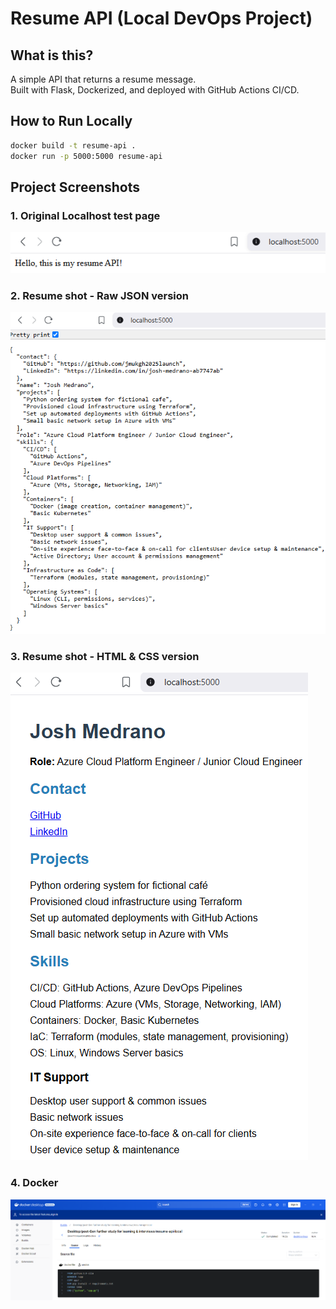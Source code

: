 # Resume API (Local DevOps Project)

## What is this?

A simple API that returns a resume message.  
Built with Flask, Dockerized, and deployed with GitHub Actions CI/CD.

## How to Run Locally

```bash
docker build -t resume-api .
docker run -p 5000:5000 resume-api
```

## Project Screenshots

### 1. Original Localhost test page
![Original Localhost test page](images/localhost-success.png)

### 2. Resume shot - Raw JSON version
![Resume shot - Raw JSON version](images/Resume-shot-Raw-JSON-version.png)

### 3. Resume shot - HTML & CSS version
![Resume shot - HTML & CSS version](images/Resume-shot-HTML-&-CSS-version.png)

### 4. Docker
![Docker](images/Docker-success-page-proof.png)
